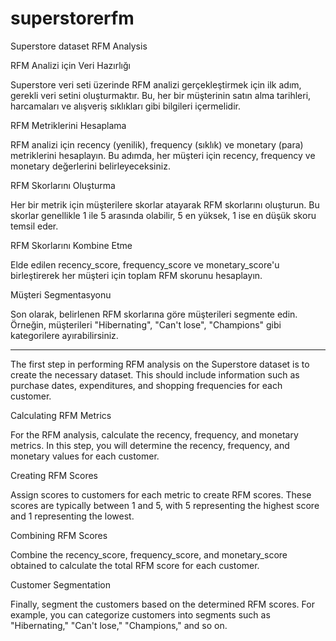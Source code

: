 # superstorerfm
Superstore dataset RFM Analysis

RFM Analizi için Veri Hazırlığı

Superstore veri seti üzerinde RFM analizi gerçekleştirmek için ilk adım, gerekli veri setini oluşturmaktır. Bu, her bir müşterinin satın alma tarihleri, harcamaları ve alışveriş sıklıkları gibi bilgileri içermelidir.

RFM Metriklerini Hesaplama

RFM analizi için recency (yenilik), frequency (sıklık) ve monetary (para) metriklerini hesaplayın. Bu adımda, her müşteri için recency, frequency ve monetary değerlerini belirleyeceksiniz.

RFM Skorlarını Oluşturma

Her bir metrik için müşterilere skorlar atayarak RFM skorlarını oluşturun. Bu skorlar genellikle 1 ile 5 arasında olabilir, 5 en yüksek, 1 ise en düşük skoru temsil eder.

RFM Skorlarını Kombine Etme

Elde edilen recency_score, frequency_score ve monetary_score'u birleştirerek her müşteri için toplam RFM skorunu hesaplayın.


Müşteri Segmentasyonu

Son olarak, belirlenen RFM skorlarına göre müşterileri segmente edin. Örneğin, müşterileri "Hibernating", "Can't lose", "Champions" gibi kategorilere ayırabilirsiniz.


_________________________________________________________________________________________________________________________________________________________________________________________


The first step in performing RFM analysis on the Superstore dataset is to create the necessary dataset. This should include information such as purchase dates, expenditures, and shopping frequencies for each customer.

Calculating RFM Metrics

For the RFM analysis, calculate the recency, frequency, and monetary metrics. In this step, you will determine the recency, frequency, and monetary values for each customer.

Creating RFM Scores

Assign scores to customers for each metric to create RFM scores. These scores are typically between 1 and 5, with 5 representing the highest score and 1 representing the lowest.

Combining RFM Scores

Combine the recency_score, frequency_score, and monetary_score obtained to calculate the total RFM score for each customer.

Customer Segmentation

Finally, segment the customers based on the determined RFM scores. For example, you can categorize customers into segments such as "Hibernating," "Can't lose," "Champions," and so on.
